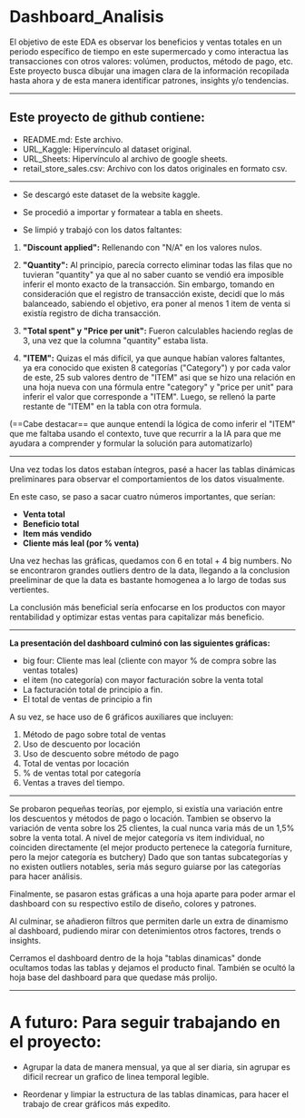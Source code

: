 # Dashboard_Analisis
El objetivo de este EDA es observar los beneficios y ventas totales en un periodo específico de tiempo en este supermercado y como interactua las transacciones con otros valores: volúmen, productos, método de pago, etc. Este proyecto busca dibujar una imagen clara de la información recopilada hasta ahora y de esta manera identificar patrones, insights y/o tendencias.

---
Este proyecto de github contiene:
-
- README.md: Este archivo.
- URL_Kaggle: Hipervínculo al dataset original.
- URL_Sheets: Hipervínculo al archivo de google sheets.
- retail_store_sales.csv: Archivo con los datos originales en formato csv.
---
- Se descargó este dataset de la website kaggle.

- Se procedió a importar y formatear a tabla en sheets.

- Se limpió y trabajó con los datos faltantes:

1. **"Discount applied":** Rellenando con "N/A" en los valores nulos.

2. **"Quantity":** Al principio, parecía correcto eliminar todas las filas que no tuvieran "quantity" ya que al no saber cuanto se vendió era imposible inferir el monto exacto de la transacción. Sin embargo, tomando en consideración que el registro de transacción existe, decidí que lo más balanceado, sabiendo el objetivo, era poner al menos 1 item de venta si existía registro de dicha transacción.

3. **"Total spent" y "Price per unit":** Fueron calculables haciendo reglas de 3, una vez que la columna "quantity" estaba lista.

4. **"ITEM":** Quizas el más difícil, ya que aunque habían valores faltantes, ya era conocido que existen 8 categorías ("Category") y por cada valor de este, 25 sub valores dentro de "ITEM" asi que se hizo una relación en una hoja nueva con una fórmula entre "category" y "price per unit" para inferir el valor que corresponde a "ITEM". Luego, se rellenó la parte restante de "ITEM" en la tabla con otra formula. 

(==Cabe destacar== que aunque entendí la lógica de como inferir el "ITEM" que me faltaba usando el contexto, tuve que recurrir a la IA para que me ayudara a comprender y formular la solución para automatizarlo)

---
Una vez todas los datos estaban íntegros, pasé a hacer las tablas dinámicas preliminares para observar el comportamientos de los datos visualmente.

En este caso, se paso a sacar cuatro números importantes, que serían: 
- **Venta total** 
- **Beneficio total**
- **Item más vendido** 
- **Cliente más leal (por % venta)**

Una vez hechas las gráficas, quedamos con 6 en total + 4 big numbers. No se encontraron grandes outliers dentro de la data, llegando a la conclusion preeliminar de que la data es bastante homogenea a lo largo de todas sus vertientes. 

La conclusión más beneficial sería enfocarse en los productos con mayor rentabilidad y optimizar estas ventas para capitalizar más beneficio.

---
**La presentación del dashboard culminó con las siguientes gráficas:**

- big four: Cliente mas leal (cliente con mayor % de compra sobre las ventas totales)
- el item (no categoría) con mayor facturación sobre la venta total
- La facturación total de principio a fin.
- El total de ventas de principio a fin

A su vez, se hace uso de 6 gráficos auxiliares que incluyen:

1. Método de pago sobre total de ventas
2. Uso de descuento por locación
3. Uso de descuento sobre método de pago
4. Total de ventas por locación
5. % de ventas total por categoría
6. Ventas a traves del tiempo.

---

Se probaron pequeñas teorías, por ejemplo, si existía una variación entre los descuentos y métodos de pago o locación.
Tambien se observo la variación de venta sobre los 25 clientes, la cual nunca varia más de un 1,5% sobre la venta total.
A nivel de mejor categoría vs item individual, no coinciden directamente (el mejor producto pertenece la categoría furniture, pero la mejor categoría es butchery) Dado que son tantas subcategorías y no existen outliers notables, seria más seguro guiarse por las categorías para hacer análisis.

Finalmente, se pasaron estas gráficas a una hoja aparte para poder armar el dashboard con su respectivo estilo de diseño, colores y patrones.

Al culminar, se añadieron filtros que permiten darle un extra de dinamismo al dashboard, pudiendo mirar con detenimientos otros factores, trends o insights.

Cerramos el dashboard dentro de la hoja "tablas dinamicas" donde ocultamos todas las tablas y dejamos el producto final. También se ocultó la hoja base del dashboard para que quedase más prolijo.

---

# A futuro: Para seguir trabajando en el proyecto:

- Agrupar la data de manera mensual, ya que al ser diaria, sin agrupar es dificil recrear un grafico de linea temporal legible.

- Reordenar y limpiar la estructura de las tablas dinamicas, para hacer el trabajo de crear gráficos más expedito.
